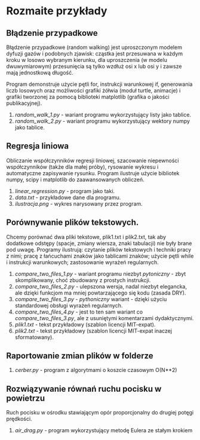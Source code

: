 # Rozmaite przykłady

## Błądzenie przypadkowe

Błądzenie przypadkowe (random walking) jest uproszczonym modelem dyfuzji gazów i podobnych zjawisk: cząstka jest przesuwana w każdym kroku w losowo wybranym
kierunku, dla uproszczenia (w modelu dwuwymiarowym) przesunięcia są tylko wzdłuż osi x lub osi y i zawsze mają jednostkową długość.

Program demonstruje użycie pętli for, instrukcji warunkowej if, generowania liczb losowych oraz możliwości grafiki żółwia (moduł turtle, animacje)
i grafiki tworzonej za pomocą biblioteki matplotlib (grafika o jakości publikacyjnej).

1. *random_walk_1.py* - wariant programu wykorzystujący listy jako tablice.
1. *random_walk_2.py* - wariant programu wykorzystujący wektory numpy jako tablice.

## Regresja liniowa

Obliczanie współczynników regresji liniowej, szacowanie niepewności współczynników (także dla małej próby), rysowanie wykresu i automatyczne zapisywanie rysunku.
Program ilustruje użycie bibliotek numpy, scipy i matplotlib do zaawansowanych obliczeń.

1. *linear_regression.py* - program jako taki.
1. *data.txt* - przykładowe dane dla programu.
1. *ilustracja.png* - wykres narysowany przez program.

## Porównywanie plików tekstowych.

Chcemy porównać dwa pliki tekstowe, plik1.txt i plik2.txt, tak aby dodatkowe odstępy (spacje, zmiany wiersza, znaki tabulacji) nie były brane pod uwagę.
Programy ilustrują: czytanie plików tekstowych i techniki pracy z nimi; pracę z łańcuchami znaków jako tablicami znaków; użycie pętli while i instrukcji
warunkowych; zastosowanie wyrażeń regularnych.

1. *compare_two_files_1.py* - wariant programu niezbyt *pytoniczny* - zbyt skomplikowany, choć zbudowany z prostych instrukcji.
1. *compare_two_files_2.py* - ulepszona wersja, nadal niezbyt elegancka, ale dzięki funkcjom ma mniej powtarzającego się kodu (zasada DRY).
1. *compare_two_files_3.py* - *pythoniczny* wariant - dzięki użyciu standardowej obsługi wyrażeń regularnych.
1. *compare_two_files_4.py* - jest to ten sam wariant co *compare_two_files_3.py*, ale z usuniętymi komentarzami dydaktycznymi.
1. *plik1.txt* - tekst przykładowy (szablon licencji MIT-expat).
1. *plik2.txt* - tekst przykładowy (szablon licencji MIT-expat inaczej sformatowany).

## Raportowanie zmian plików w folderze

1. *cerber.py* - program z algorytmami o koszcie czasowym O(N\*\*2)

## Rozwiązywanie równań ruchu pocisku w powietrzu

Ruch pocisku w ośrodku stawiającym opór proporcjonalny do drugiej potęgi prędkości.

1. *air_drag.py* - program wykorzystujący metodę Eulera ze stałym krokiem

